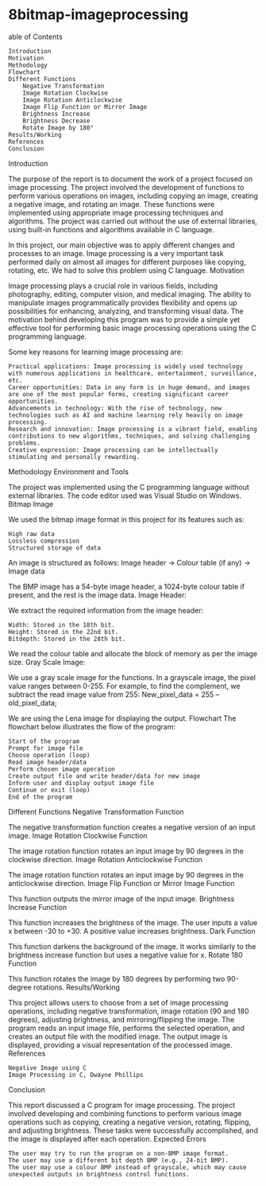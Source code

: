 # 8bitmap-imageprocessing
able of Contents

    Introduction
    Motivation
    Methodology
    Flowchart
    Different Functions
        Negative Transformation
        Image Rotation Clockwise
        Image Rotation Anticlockwise
        Image Flip Function or Mirror Image
        Brightness Increase
        Brightness Decrease
        Rotate Image by 180°
    Results/Working
    References
    Conclusion

Introduction

The purpose of the report is to document the work of a project focused on image processing. The project involved the development of functions to perform various operations on images, including copying an image, creating a negative image, and rotating an image. These functions were implemented using appropriate image processing techniques and algorithms. The project was carried out without the use of external libraries, using built-in functions and algorithms available in C language.

In this project, our main objective was to apply different changes and processes to an image. Image processing is a very important task performed daily on almost all images for different purposes like copying, rotating, etc. We had to solve this problem using C language.
Motivation

Image processing plays a crucial role in various fields, including photography, editing, computer vision, and medical imaging. The ability to manipulate images programmatically provides flexibility and opens up possibilities for enhancing, analyzing, and transforming visual data. The motivation behind developing this program was to provide a simple yet effective tool for performing basic image processing operations using the C programming language.

Some key reasons for learning image processing are:

    Practical applications: Image processing is widely used technology with numerous applications in healthcare, entertainment, surveillance, etc.
    Career opportunities: Data in any form is in huge demand, and images are one of the most popular forms, creating significant career opportunities.
    Advancements in technology: With the rise of technology, new technologies such as AI and machine learning rely heavily on image processing.
    Research and innovation: Image processing is a vibrant field, enabling contributions to new algorithms, techniques, and solving challenging problems.
    Creative expression: Image processing can be intellectually stimulating and personally rewarding.

Methodology
Environment and Tools

The project was implemented using the C programming language without external libraries.
The code editor used was Visual Studio on Windows.
Bitmap Image

We used the bitmap image format in this project for its features such as:

    High raw data
    Lossless compression
    Structured storage of data

An image is structured as follows:
Image header -> Colour table (if any) -> Image data

The BMP image has a 54-byte image header, a 1024-byte colour table if present, and the rest is the image data.
Image Header:

We extract the required information from the image header:

    Width: Stored in the 18th bit.
    Height: Stored in the 22nd bit.
    Bitdepth: Stored in the 28th bit.

We read the colour table and allocate the block of memory as per the image size.
Gray Scale Image:

We use a gray scale image for the functions. In a grayscale image, the pixel value ranges between 0-255. For example, to find the complement, we subtract the read image value from 255:
New_pixel_data = 255 – old_pixel_data;

We are using the Lena image for displaying the output.
Flowchart
The flowchart below illustrates the flow of the program:

    Start of the program
    Prompt for image file
    Choose operation (loop)
    Read image header/data
    Perform chosen image operation
    Create output file and write header/data for new image
    Inform user and display output image file
    Continue or exit (loop)
    End of the program

Different Functions
Negative Transformation Function

The negative transformation function creates a negative version of an input image.
Image Rotation Clockwise Function

The image rotation function rotates an input image by 90 degrees in the clockwise direction.
Image Rotation Anticlockwise Function

The image rotation function rotates an input image by 90 degrees in the anticlockwise direction.
Image Flip Function or Mirror Image Function

This function outputs the mirror image of the input image.
Brightness Increase Function

This function increases the brightness of the image. The user inputs a value x between -30 to +30. A positive value increases brightness.
Dark Function

This function darkens the background of the image. It works similarly to the brightness increase function but uses a negative value for x.
Rotate 180 Function

This function rotates the image by 180 degrees by performing two 90-degree rotations.
Results/Working

This project allows users to choose from a set of image processing operations, including negative transformation, image rotation (90 and 180 degrees), adjusting brightness, and mirroring/flipping the image. The program reads an input image file, performs the selected operation, and creates an output file with the modified image. The output image is displayed, providing a visual representation of the processed image.
References

    Negative Image using C
    Image Processing in C, Dwayne Phillips

Conclusion

This report discussed a C program for image processing. The project involved developing and combining functions to perform various image operations such as copying, creating a negative version, rotating, flipping, and adjusting brightness. These tasks were successfully accomplished, and the image is displayed after each operation.
Expected Errors

    The user may try to run the program on a non-BMP image format.
    The user may use a different bit depth BMP (e.g., 24-bit BMP).
    The user may use a colour BMP instead of grayscale, which may cause unexpected outputs in brightness control functions.
